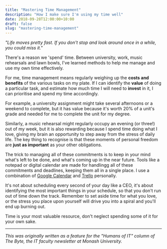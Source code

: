 ```yaml
---
title: "Mastering Time Management"
description: "How I make sure I'm using my time well"
date: 2018-09-28T12:00:00+10:00
draft: false
slug: "mastering-time-management"
---
```


_"Life moves pretty fast. If you don't stop and look around once in a while, you could miss it."_

<!--more-->

There's a reason we 'spend' time. Between university, work, music rehearsals and lawn bowls, I've learned methods to help me manage and use my own time effectively.

For me, time management means regularly weighing up the **costs and benefits** of the various tasks on my plate. If I can identify the **value** of doing a particular task, and estimate how much time I will need to **invest** in it, I can prioritise and spend my time accordingly.

For example, a university assignment might take several afternoons or a weekend to complete, but it has value because it's worth 20% of a unit's grade and needed for me to complete the unit for my degree.

Similarly, a music rehearsal might regularly occupy an evening (or three!) out of my week, but it is also rewarding because I spend time doing what I love, giving my brain an opportunity to step away from the stress of daily life. The key thing to recognise is that these moments of personal freedom are **just as important** as your other obligations.

The trick to managing all of these commitments is to keep in your mind what's left to be done, and what's coming up in the near future. Tools like a notepad or digital calendar are made for handlingg all of these commitments and deadlines, keeping them all in a single place. I use a combination of [Google Calendar](https://calendar.google.com) and [Trello](https://trello.com) personally.

It's not about scheduling every second of your day like a CEO, it's about identifying the most important things in your schedule, so that you don't run out of time down the track. Remember to set aside time for what you love, or the stress you place upon yourself will drive you into a spiral and you'll end up burning out.

Time is your most valuable resource, don't neglect spending some of it for your own sake.

---

_This was originally written as a feature for the "Humans of IT" column of The Byte, the IT faculty newsletter at Monash University._
